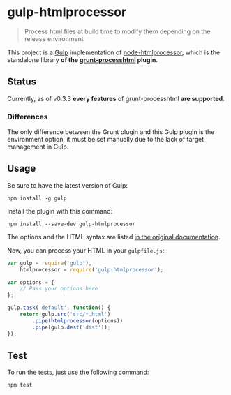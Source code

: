 # gulp-htmlprocessor

> Process html files at build time to modify them depending on the release environment

This project is a [Gulp](http://gulpjs.com/) implementation of [node-htmlprocessor](https://github.com/dciccale/node-htmlprocessor), which is the standalone library __of the [grunt-processhtml](https://github.com/dciccale/grunt-processhtml) plugin__.

## Status

Currently, as of v0.3.3 __every features__ of grunt-processhtml __are supported__.

### Differences

The only difference between the Grunt plugin and this Gulp plugin is the environment option, it must be set manually due to the lack of target management in Gulp.

## Usage

Be sure to have the latest version of Gulp:

```shell
npm install -g gulp
```

Install the plugin with this command:

```shell
npm install --save-dev gulp-htmlprocessor
```

The options and the HTML syntax are listed [in the original documentation](https://github.com/dciccale/grunt-processhtml#readme).

Now, you can process your HTML in your `gulpfile.js`:

```js
var gulp = require('gulp'),
    htmlprocessor = require('gulp-htmlprocessor');

var options = {
    // Pass your options here
};

gulp.task('default', function() {
    return gulp.src('src/*.html')
        .pipe(htmlprocessor(options))
        .pipe(gulp.dest('dist'));
});
```

## Test

To run the tests, just use the following command:

```shell
npm test
```
